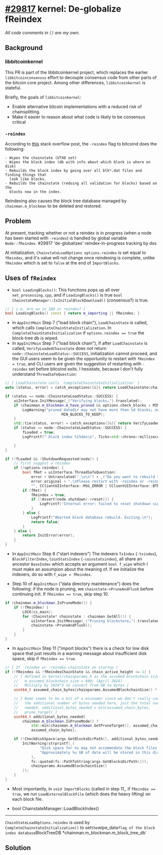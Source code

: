 # [#29817](https://github.com/bitcoin/bitcoin/pull/29817) kernel: De-globalize fReindex

_All code comments in `[]` are my own._

## Background

### libbitcoinkernel
This PR is part of the libbitcoinkernel project, which replaces the earlier
`libbitcoinconsensus` effort to decouple consensus code from other parts of the
bitcoin core project. Among other differences, `libbitcoinkernel` is stateful.

Briefly, the goals of `libbitcoinkernel`:
- Enable alternative bitcoin implementations with a reduced risk of chainsplitting.
- Make it easier to reason about what code is likely to be consensus critical

### `-reindex`

According to [this][so-reindex] stack overflow post, the `-reindex` flag to
bitcoind does the following:

    - Wipes the chainstate (UTXO set)
    - Wipes the block index (db with info about which block is where on disk)
    - Rebuilds the block index by going over all blk*.dat files and finding things that
      look like blocks.
    - Rebuilds the chainstate (redoing all validation for blocks) based on the
      blocks now in the index.

Reindexing also causes the block tree database managed by `chainman.m_blockman`
to be deleted and restored.

## Problem

At present, tracking whether or not a reindex is in progress (when a node has
been started with `-reindex`) is handled by global variable `Node::fReindex`.
#29817 'de-globalizes' reindex-in-progress tracking by dss 

At initialization, `ChainstateLoadOptions options.reindex` is set equal to
`fReindex`, and it's value will not change once reindexing is complete, unlike
`fReindex` which is set to `false` at the end of `ImportBlocks`.


## Uses of `fReindex`

- `bool LoadingBlocks()`: This functions pops up all over `net_processing.cpp`,
  and if `LoadingBlocks()` is true `bool ChainstateManager::IsInitialBlockDownload()`
  (consensus?) is true.

```cpp
// [ i.e. Are we in IBD or reindex? ]
bool LoadingBlocks() const { return m_importing || fReindex; }
```
- In `AppInitMain` Step 7 ("load block chain"), `LoadChainState` is called,
  which calls `CompleteChainStateInitialization`. In
  `CompleteChainStateInitialization` if `options.reindex == true` the block-tree
  db is wiped.
- In `AppInitMain` Step 7 ("load block chain"), if after `LoadChainstate` is
  called, `VerifyLoadedChainstate` does *not* return
  `node::ChainstateLoadStatus::SUCCESS`, initialization cannot proceed, and the
  GUI users seem to be given the opportunity to restart with `fReindex = true`,
  and CLI users are given the suggestion of restarting with `-reindex` set
  before bitcoind exits. I hesistate, because I don't fully understand
  `ThreadSafeQuestion`:

```cpp
// [ LoadChainstate calls `CompleteChainstateInitialization` ]
auto [status, error] = catch_exceptions([&]{ return LoadChainstate(chainman, cache_sizes, options); });

if (status == node::ChainstateLoadStatus::SUCCESS) {
    uiInterface.InitMessage(_("Verifying blocks…").translated);
    if (chainman.m_blockman.m_have_pruned && options.check_blocks > MIN_BLOCKS_TO_KEEP) {
        LogWarning("pruned datadir may not have more than %d blocks; only checking available blocks\n",
                          MIN_BLOCKS_TO_KEEP);
    }
    std::tie(status, error) = catch_exceptions([&]{ return VerifyLoadedChainstate(chainman, options);});
    if (status == node::ChainstateLoadStatus::SUCCESS) {
        fLoaded = true;
        LogPrintf(" block index %15dms\n", Ticks<std::chrono::milliseconds>(SteadyClock::now() - load_block_index_start_time));

    }
}

if (!fLoaded && !ShutdownRequested(node)) {
    // first suggest a reindex
    if (!options.reindex) {
        bool fRet = uiInterface.ThreadSafeQuestion(
            error + Untranslated(".\n\n") + _("Do you want to rebuild the block database now?"),
            error.original + ".\nPlease restart with -reindex or -reindex-chainstate to recover.",
            "", CClientUIInterface::MSG_ERROR | CClientUIInterface::BTN_ABORT);
        if (fRet) {
            fReindex = true;
            if (!Assert(node.shutdown)->reset()) {
                LogPrintf("Internal error: failed to reset shutdown signal.\n");
            }
        } else {
            LogPrintf("Aborted block database rebuild. Exiting.\n");
            return false;
        }
    } else {
        return InitError(error);
    }
}
```

- In `AppInitMain` Step 8 ("start indexers") The indexers `TxIndex`
  (`-txindex`), `BlockFilterIndex`, `CoinStatsIndex` (`-coinstatsindex`),  all
  share an ancestor `BaseIndex` which accepts an argument `bool f_wipe` which I
  must make an assumpion about the meaning of. If we initialize the indexers, do
  so with `f_wipe = fReindex`.

- Step 10 of `AppInitMain` ("data directory maintenance") does the following:
  if the node is pruning, we `chainstate->PruneAndFlush` before continuing init.
  If `fReindex == true`, skip step 10.

```cpp
if (chainman.m_blockman.IsPruneMode()) {
    if (!fReindex) {
        LOCK(cs_main);
        for (Chainstate* chainstate : chainman.GetAll()) {
            uiInterface.InitMessage(_("Pruning blockstore…").translated);
            chainstate->PruneAndFlush();
        }
    }
}
```

- In `AppInitMain` Step 11 ("import blocks") there is a check for low disk space
  that just results in a warning message about insufficient disk space, skip if
  `fReindex == true`.
```cpp
// [ If -reindex or -reindex-chainstate on startup ]
if (!fReindex && !fReindexChainState && chain_active_height <= 1) {
    // [ defined in kernel/chainparams.h as the assumed blockchain size in GB
    //   m_assumed_blockchain_size = 600; (April 2024)
    //   Multiply by 1024^3 to convert from GB to bytes ]
    uint64_t assumed_chain_bytes{chainparams.AssumedBlockchainSize() * 1024 * 1024 * 1024};

    // [ Name seems to be a bit of a misnomer since we don't really care about
    //   the additional number of bytes needed here, just the total number
    //   needed. additional_bytes_needed = min(assumed_chain_bytes,
    //   prune_target) ]
    uint64_t additional_bytes_needed{
        chainman.m_blockman.IsPruneMode() ?
            std::min(chainman.m_blockman.GetPruneTarget(), assumed_chain_bytes) :
            assumed_chain_bytes};

    if (!CheckDiskSpace(args.GetBlocksDirPath(), additional_bytes_needed)) {
        InitWarning(strprintf(_(
                "Disk space for %s may not accommodate the block files. " \
                "Approximately %u GB of data will be stored in this directory."
            ),
            fs::quoted(fs::PathToString(args.GetBlocksDirPath())),
            chainparams.AssumedBlockchainSize()
        ));
    }
}
```

- Most importantly, in `void ImportBlocks` (called in step 11,, if `fReindex == true`, we run
  `LoadExternalBlockFile` (which does the heavy lifting) on each block file.
  
- bool ChainstateManager::LoadBlockIndex()

-------

`ChainStateLoadOptions.reindex` is used by `CompleteChainstateInitialization()`
to set` the `wipe_data` flag of the block index database `BlockTreeDB *chainman.m_blockman.m_block_tree_db`

## Solution

[so-reindex]: https://bitcoin.stackexchange.com/questions/60709/when-should-i-use-reindex-chainstate-and-when-reindex
